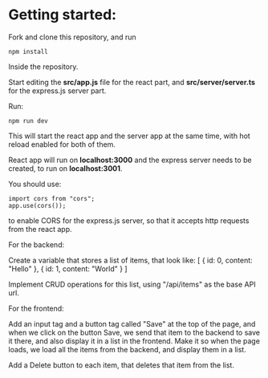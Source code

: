 # Getting started:
Fork and clone this repository, and run

    npm install

Inside the repository.

Start editing the **src/app.js** file for the react part, and **src/server/server.ts** for the express.js server part.

Run:

    npm run dev

This will start the react app and the server app at the same time, with hot reload enabled for both of them.

React app will run on **localhost:3000** and the express server needs to be created, to run on **localhost:3001**.

You should use:

    import cors from "cors";
    app.use(cors());

to enable CORS for the express.js server, so that it accepts http requests from the react app.

For the backend:

Create a variable that stores a list of items, that look like:
[
  {
    id: 0,
    content: "Hello"
  },
  {
    id: 1,
    content: "World"
  }
]

Implement CRUD operations for this list, using "/api/items" as the base API url.

For the frontend:

Add an input tag and a button tag called "Save" at the top of the page, and when we click on the button Save, we send that item to the backend to save it there, and also display it in a list in the frontend.
Make it so when the page loads, we load all the items from the backend, and display them in a list.

Add a Delete button to each item, that deletes that item from the list.

